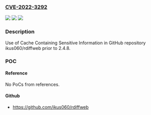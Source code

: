 ### [CVE-2022-3292](https://cve.mitre.org/cgi-bin/cvename.cgi?name=CVE-2022-3292)
![](https://img.shields.io/static/v1?label=Product&message=ikus060%2Frdiffweb&color=blue)
![](https://img.shields.io/static/v1?label=Version&message=%3C%202.4.8%20&color=brighgreen)
![](https://img.shields.io/static/v1?label=Vulnerability&message=CWE-524%20Use%20of%20Cache%20Containing%20Sensitive%20Information&color=brighgreen)

### Description

Use of Cache Containing Sensitive Information in GitHub repository ikus060/rdiffweb prior to 2.4.8.

### POC

#### Reference
No PoCs from references.

#### Github
- https://github.com/ikus060/rdiffweb

